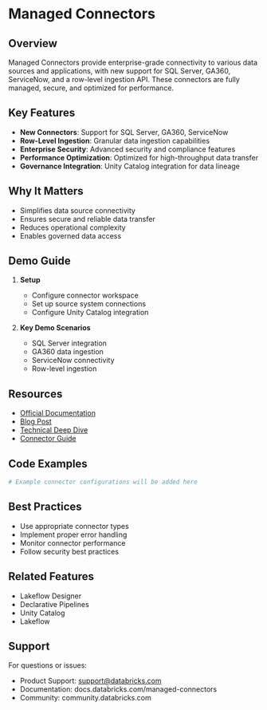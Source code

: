 # Managed Connectors

## Overview
Managed Connectors provide enterprise-grade connectivity to various data sources and applications, with new support for SQL Server, GA360, ServiceNow, and a row-level ingestion API. These connectors are fully managed, secure, and optimized for performance.

## Key Features
- **New Connectors**: Support for SQL Server, GA360, ServiceNow
- **Row-Level Ingestion**: Granular data ingestion capabilities
- **Enterprise Security**: Advanced security and compliance features
- **Performance Optimization**: Optimized for high-throughput data transfer
- **Governance Integration**: Unity Catalog integration for data lineage

## Why It Matters
- Simplifies data source connectivity
- Ensures secure and reliable data transfer
- Reduces operational complexity
- Enables governed data access

## Demo Guide
1. **Setup**
   - Configure connector workspace
   - Set up source system connections
   - Configure Unity Catalog integration

2. **Key Demo Scenarios**
   - SQL Server integration
   - GA360 data ingestion
   - ServiceNow connectivity
   - Row-level ingestion

## Resources
- [Official Documentation](https://docs.databricks.com/managed-connectors)
- [Blog Post](https://www.databricks.com/blog/managed-connectors)
- [Technical Deep Dive](https://www.databricks.com/blog/managed-connectors-technical)
- [Connector Guide](https://docs.databricks.com/managed-connectors/guide)

## Code Examples
```python
# Example connector configurations will be added here
```

## Best Practices
- Use appropriate connector types
- Implement proper error handling
- Monitor connector performance
- Follow security best practices

## Related Features
- Lakeflow Designer
- Declarative Pipelines
- Unity Catalog
- Lakeflow

## Support
For questions or issues:
- Product Support: support@databricks.com
- Documentation: docs.databricks.com/managed-connectors
- Community: community.databricks.com 